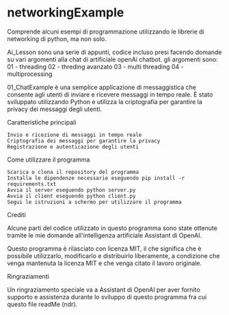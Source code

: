 
# networkingExample

Comprende alcuni esempi di programmazione utilizzando le librerie di networking di python, ma non solo.


Ai_Lesson sono una serie di appunti, codice incluso presi facendo domande su vari argomenti alla chat di artificiale openAi chatbot.
gli argomenti sono:
  01 - threading
  02 - threding avanzato
  03 - multi threading
  04 - multiprocessing
  
  
01_ChatExample è una semplice applicazione di messaggistica che consente agli utenti di inviare e ricevere messaggi in tempo reale. 
È stato sviluppato utilizzando Python e utilizza la criptografia per garantire la privacy dei messaggi degli utenti.

Caratteristiche principali

    Invio e ricezione di messaggi in tempo reale
    Criptografia dei messaggi per garantire la privacy
    Registrazione e autenticazione degli utenti

Come utilizzare il programma

    Scarica o clona il repository del programma
    Installa le dipendenze necessarie eseguendo pip install -r requirements.txt
    Avvia il server eseguendo python server.py
    Avvia il client eseguendo python client.py
    Segui le istruzioni a schermo per utilizzare il programma

Crediti

Alcune parti del codice utilizzato in questo programma sono state ottenute tramite le mie domande all'intelligenza artificiale Assistant di OpenAI.

Questo programma è rilasciato con licenza MIT, il che significa che è possibile utilizzarlo, modificarlo e distribuirlo liberamente, 
a condizione che venga mantenuta la licenza MIT e che venga citato il lavoro originale.


Ringraziamenti

Un ringraziamento speciale va a Assistant di OpenAI per aver fornito supporto e assistenza durante lo sviluppo di questo programma fra cui questo file readMe (ndr).
